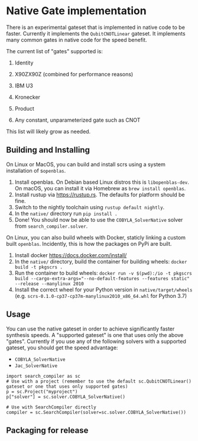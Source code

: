 # Native Gate implementation

There is an experimental gateset that is implemented in native code to be faster. Currently it
implements the `QubitCNOTLinear` gateset. It implements many common gates in native code for the
speed benefit.

The current list of "gates" supported is:

1. Identity

2. X90ZX90Z (combined for performance reasons)

3. IBM U3

4. Kronecker

5. Product

6. Any constant, unparameterized gate such as CNOT

This list will likely grow as needed.

## Building and Installing

On Linux or MacOS, you can build and install scrs using a system installation of s`openblas`.

1. Install openblas. On Debian based Linux distros this is `libopenblas-dev`.
   On macOS, you can install it via Homebrew as `brew install openblas`.
2. Install rustup via https://rustup.rs. The defaults for platform should be fine.
3. Switch to the nightly toolchain using `rustup default nightly`.
4. In the `native/` directory run `pip install .`
5. Done! You should now be able to use the `COBYLA_SolverNative` solver from `search_compiler.solver`.

On Linux, you can also build wheels with Docker, staticly linking a custom built `openblas`.
Incidently, this is how the packages on PyPi are built.

1. Install docker https://docs.docker.com/install/
2. In the `native/` directory, build the container for building wheels: `docker build -t pkgscrs .`
3. Run the container to build wheels: `docker run -v $(pwd):/io -t pkgscrs build --cargo-extra-args="--no-default-features --features static" --release --manylinux 2010`
4. Install the correct wheel for your Python version in `native/target/wheels` (e.g. `scrs-0.1.0-cp37-cp37m-manylinux2010_x86_64.whl` for Python 3.7)


## Usage
You can use the native gateset in order to achieve significantly faster synthesis speeds.
A "supported gateset" is one that uses only the above "gates". Currently if you use any of the
following solvers with a supported gateset, you should get the speed advantage:

 - `COBYLA_SolverNative`
 - `Jac_SolverNative`

```
import search_compiler as sc
# Use with a project (remember to use the default sc.QubitCNOTLinear() gateset or one that uses only supported gates)
p = sc.Project("myproject")
p["solver"] = sc.solver.COBYLA_SolverNative()

# Use with SearchCompiler directly
compiler = sc.SearchCompiler(solver=sc.solver.COBYLA_SolverNative())
```

## Packaging for release

